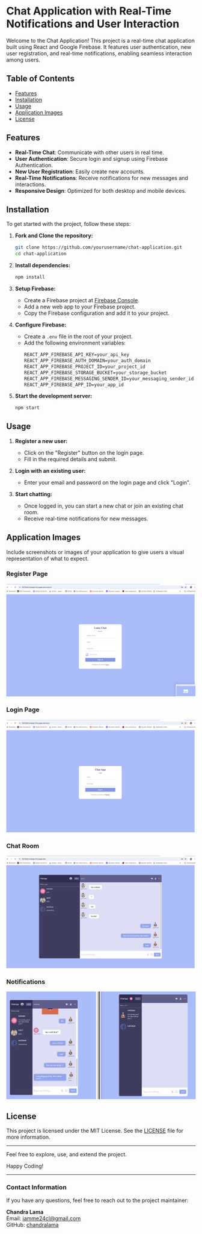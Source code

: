 # Chat Application with Real-Time Notifications and User Interaction

Welcome to the Chat Application! This project is a real-time chat application built using React and Google Firebase. It features user authentication, new user registration, and real-time notifications, enabling seamless interaction among users.

## Table of Contents

- [Features](#features)
- [Installation](#installation)
- [Usage](#usage)
- [Application Images](#application-images)
- [License](#license)

## Features

- **Real-Time Chat**: Communicate with other users in real time.
- **User Authentication**: Secure login and signup using Firebase Authentication.
- **New User Registration**: Easily create new accounts.
- **Real-Time Notifications**: Receive notifications for new messages and interactions.
- **Responsive Design**: Optimized for both desktop and mobile devices.

## Installation

To get started with the project, follow these steps:

1. **Fork and Clone the repository:**
   ```sh
   git clone https://github.com/yourusername/chat-application.git
   cd chat-application
   ```

2. **Install dependencies:**
   ```sh
   npm install
   ```

3. **Setup Firebase:**
   - Create a Firebase project at [Firebase Console](https://console.firebase.google.com/).
   - Add a new web app to your Firebase project.
   - Copy the Firebase configuration and add it to your project.

4. **Configure Firebase:**
   - Create a `.env` file in the root of your project.
   - Add the following environment variables:
     ```
     REACT_APP_FIREBASE_API_KEY=your_api_key
     REACT_APP_FIREBASE_AUTH_DOMAIN=your_auth_domain
     REACT_APP_FIREBASE_PROJECT_ID=your_project_id
     REACT_APP_FIREBASE_STORAGE_BUCKET=your_storage_bucket
     REACT_APP_FIREBASE_MESSAGING_SENDER_ID=your_messaging_sender_id
     REACT_APP_FIREBASE_APP_ID=your_app_id
     ```

5. **Start the development server:**
   ```sh
   npm start
   ```

## Usage

1. **Register a new user:**
   - Click on the "Register" button on the login page.
   - Fill in the required details and submit.

2. **Login with an existing user:**
   - Enter your email and password on the login page and click "Login".

3. **Start chatting:**
   - Once logged in, you can start a new chat or join an existing chat room.
   - Receive real-time notifications for new messages.

## Application Images

Include screenshots or images of your application to give users a visual representation of what to expect.

### Register Page

![Register Page](public/register.jpg)

### Login Page

![Login Page](public/login.jpg)

### Chat Room

![Chat Room](public/chatroom.jpg)

### Notifications

![Notifications](public/notifications.jpg)

## License

This project is licensed under the MIT License. See the [LICENSE](LICENSE) file for more information.

---

Feel free to explore, use, and extend the project. 

Happy Coding!

---

### Contact Information
If you have any questions, feel free to reach out to the project maintainer:

**Chandra Lama**  
Email: iamme24cl@gmail.com  
GitHub: [chandralama](https://github.com/chandralama)
